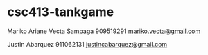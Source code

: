 # csc413-tankgame
Mariko Ariane Vecta Sampaga
909519291
mariko.vecta@gmail.com

Justin Abarquez
911062131
justincabarquez@gmail.com
